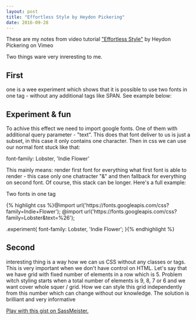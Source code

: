 ```yaml
---
layout: post
title: "Effortless Style by Heydon Pickering"
date: 2016-09-28
---
```


<link rel="stylesheet" type="text/css" href="/css/two-fonts-experiment.css">


<p>These are my notes from video tutorial <a href="https://vimeo.com/101718785">"Effortless Style"</a> by Heydon Pickering on Vimeo</p>

<p>Two things ware very inreresting to me.</p>

<h2>First</h2>

<p>one is a wee experiment which shows that it is possible to use two fonts in one tag - without any additional tags like SPAN. 
See example below: </p>

<h2 class="experiment">Experiment & fun</h2>

<p>To achive this effect we need to import google fonts. One of them with additional query parameter - "text". This does that font deliver to us is just a subset, in this case it only contains one character. Then in css we can use our normal font stuck like that:</p>

<p>font-family: Lobster, 'Indie Flower'</p>

<p>This mainly means: render first font for everything what first font is able to render - this case only one chatracter "&" and then fallback for everything on second font. Of course, this stack can be longer. Here's a full example: </p>


<div class="example">
	<p class="example-header">Two fonts in one tag</p>
	<div class="example-body">
{% highlight css %}@import url('https://fonts.googleapis.com/css?family=Indie+Flower');
@import url('https://fonts.googleapis.com/css?family=Lobster&text=%26');

.experiment{
	font-family: Lobster, 'Indie Flower';
}{% endhighlight %}
	</div>
</div>

<h2>Second</h2>

<p>interesting thing is a way how we can us CSS without any classes or tags. This is very important when we don't have control on HTML.
 Let's say that we have grid with fixed number of elements in a row which is 5. Problem witch styling starts when a total number of elements is 9, 8, 7 or 6 and we want cover whole squer / grid. How we can style this grid independently from this number which can change without our knowledge. The solution is brilliant and very informative</p>

 
<p class="sassmeister" data-gist-id="dbbdf12e4af675e6dde6d98838f4fb0a" data-height="580" data-theme="monokai"><a href="http://sassmeister.com/gist/dbbdf12e4af675e6dde6d98838f4fb0a">Play with this gist on SassMeister.</a></p><script src="http://cdn.sassmeister.com/js/embed.js" async></script>


